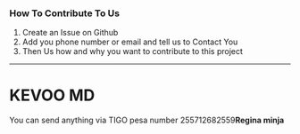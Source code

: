 ### How To Contribute To Us
1. Create an Issue on Github 
2. Add you phone number or email and tell us to Contact You
3. Then Us how and why you want to contribute to this project
-----------------------------------------------------------------


# KEVOO MD

You can send anything via TIGO pesa number 255712682559<b>Regina minja </b>
